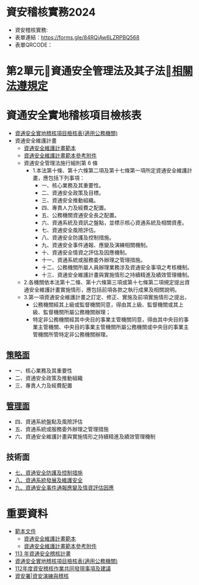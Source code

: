 # 資安稽核實務2024
- 資安稽核實務:
- 表單連結：https://forms.gle/84RQjAw6LZRPBQ568
- 表單QRCODE：

# 第2單元資通安全管理法及其子法[相關法遵規定](法遵規定.md)

# 資通安全實地稽核項目檢核表
- [資通安全實地稽核項目檢核表(適用公務機關)](https://www-api.moda.gov.tw/File/Get/acs/zh-tw/aTKJ2Lhdj59FPT6)
- 資通安全維護計畫
  - [資通安全維護計畫範本 ](https://www-api.moda.gov.tw/File/Get/acs/zh-tw/IgT9WPNZENcVgsH)
  - [資通安全維護計畫範本參考附件](https://www-api.moda.gov.tw/File/Get/acs/zh-tw/noYwzGxV8r7LFp4)
  - 資通安全管理法施行細則第 6 條
    - 1.本法第十條、第十六條第二項及第十七條第一項所定資通安全維護計畫，應包括下列事項：
      - 一、核心業務及其重要性。
      - 二、資通安全政策及目標。
      - 三、資通安全推動組織。
      - 四、專責人力及經費之配置。
      - 五、公務機關資通安全長之配置。
      - 六、資通系統及資訊之盤點，並標示核心資通系統及相關資產。
      - 七、資通安全風險評估。
      - 八、資通安全防護及控制措施。
      - 九、資通安全事件通報、應變及演練相關機制。
      - 十、資通安全情資之評估及因應機制。
      - 十一、資通系統或服務委外辦理之管理措施。
      - 十二、公務機關所屬人員辦理業務涉及資通安全事項之考核機制。
      - 十三、資通安全維護計畫與實施情形之持續精進及績效管理機制。
  - 2.各機關依本法第十二條、第十六條第三項或第十七條第二項規定提出資通安全維護計畫實施情形，應包括前項各款之執行成果及相關說明。
  - 3.第一項資通安全維護計畫之訂定、修正、實施及前項實施情形之提出，
    - 公務機關經其上級或監督機關同意，得由其上級、監督機關或其上級、監督機關所屬公務機關辦理；
    - 特定非公務機關經其中央目的事業主管機關同意，得由其中央目的事業主管機關、中央目的事業主管機關所屬公務機關或中央目的事業主管機關所管特定非公務機關辦理。
  
## [策略面](策略面.md)
- 一、核心業務及其重要性
- 二、資通安全政策及推動組織
- 三、專責人力及經費配置

## [管理面](管理面.md)
- 四、資通系統盤點及風險評估
- 五、資通系統或服務委外辦理之管理措施
- 六、資通安全維護計畫與實施情形之持續精進及績效管理機制

## 技術面
- [七、資通安全防護及控制措施](技術面_7.md)
- [八、資通系統發展及維護安全](技術面_8.md)
- [九、資通安全事件通報應變及情資評估因應](技術面_9.md)


# 重要資料
- [範本文件](https://moda.gov.tw/ACS/laws/documents/680)
  - [資通安全維護計畫範本 ](https://www-api.moda.gov.tw/File/Get/acs/zh-tw/IgT9WPNZENcVgsH)
  - [資通安全維護計畫範本參考附件](https://www-api.moda.gov.tw/File/Get/acs/zh-tw/noYwzGxV8r7LFp4)
- [113 年資通安全稽核計畫](https://www-api.moda.gov.tw/File/Get/acs/zh-tw/JnZyx6bZUGAOSuZ)
- [資通安全實地稽核項目檢核表(適用公務機關)](https://www-api.moda.gov.tw/File/Get/acs/zh-tw/aTKJ2Lhdj59FPT6)
- [112年度資安稽核作業共同發現事項及建議](https://isms.thu.edu.tw/upload/isms/news_upload/112%E5%B9%B4%E5%BA%A6%E8%B3%87%E5%AE%89%E7%A8%BD%E6%A0%B8%E4%BD%9C%E6%A5%AD%E5%85%B1%E5%90%8C%E7%99%BC%E7%8F%BE%E4%BA%8B%E9%A0%85%E5%8F%8A%E5%BB%BA%E8%AD%B0.pdf)
- [資安署|資安演練與稽核](https://moda.gov.tw/ACS/operations/drill-and-audit/652)



